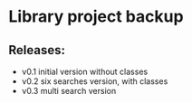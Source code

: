 # Library project backup

## Releases:
- v0.1 initial version without classes
- v0.2 six searches version, with classes
- v0.3 multi search version